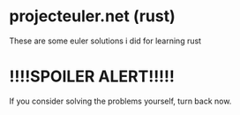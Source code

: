 # projecteuler.net (rust)
These are some euler solutions i did for learning rust

# !!!!SPOILER ALERT!!!!!
If you consider solving the problems yourself, turn back now.
